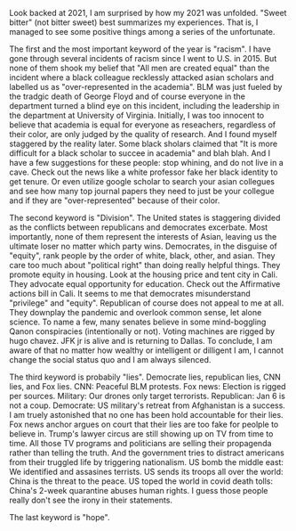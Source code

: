 Look backed at 2021, I am surprised by how my 2021 was unfolded. "Sweet bitter" (not bitter sweet) best summarizes my experiences. That is, I managed to see some positive
things among a series of the unfortunate.

The first and the most important keyword of the year is "racism". I have gone through several incidents of racism since I went to U.S. in 2015. But none of them 
shook my belief that "All men are created equal" than the incident where a black colleague recklessly attacked asian scholars and labelled us as "over-represented in the academia".
BLM was just fueled by the tradgic death of George Floyd and of course everyone in the department turned a blind eye on this incident, including the leadership in the department
at University of Virginia. Initially, I was too innocent to believe that academia is equal for everyone as reseachers, regardless of their color, are only judged by
the quality of research. And I found myself staggered by the reality later. Some black sholars claimed that "It is more difficult for a black scholar to succee in academia" and blah blah. And I have a few suggestions for these people:
stop whining, and do not live in a cave. Check out the news like a white professor fake her black identity to get tenure. Or even utilize google scholar to search your asian collegues and see how many top journal papers they need to just be your collegue and if they are "over-represented" because of their color.

The second keyword is "Division". The United states is staggering divided as the conflicts between republicans and democrates excerbate. Most importantly, none of them represent the interests of Asian, leaving us the ultimate loser no matter which party wins. Democrates, in the disguise of "equity", rank people by the order of white, black, other, and asian. They care too much about "political right" than doing really helpful things. They promote equity in housing. Look at the housing price and tent city in Cali. They advocate equal opportunity for education. Check out the Affirmative actions bill in Cali. It seems to me that democrates misunderstand "privilege" and "equity". Republican of course does not appeal to me at all. They downplay the pandemic and overlook common sense, let alone science. To name a few, many senates believe in some mind-boggling Qanon conspiracies (intentionally or not). Voting machines are rigged by hugo chavez. JFK jr is alive and is returning to Dallas. To conclude, I am aware of that no matter how wealthy or intelligent or dilligent I am, I cannot change the social status quo and I am always silenced.

The third keyword is probabily "lies". Democrate lies, republican lies, CNN lies, and Fox lies. CNN: Peaceful BLM protests. Fox news: Election is rigged per sources. Military: Our drones only target terrorists. Republican: Jan 6 is not a coup. Democrate: US military's retreat from Afghanistan is a success. I am truely astonished that no one has been hold accountable for their lies. Fox news anchor argues on court that their lies are too fake for peolple to believe in. Trump's lawyer circus are still showing up on TV from time to time. All those TV programs and politicians are selling their propagenda rather than telling the truth. And the government tries to distract americans from their truggled life by triggering nationalism. US bomb the middle east: We identified and assasines terrists. US sends its troops all over the world: China is the threat to the peace. US toped the world in covid death tolls: China's 2-week quarantine abuses human rights. I guess those people really don't see the irony in their statements.

The last keyword is "hope". 
